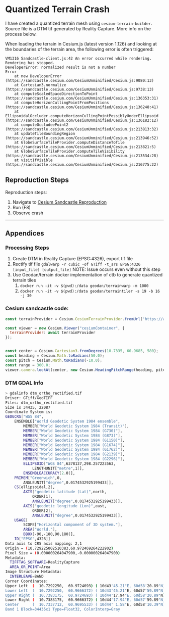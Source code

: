 # Quantized Terrain Crash

I have created a quantized terrain mesh using `cesium-terrain-builder`. Source file is a DTM tif generated by Reality Capture. More info on the process below.

When loading the terrain in Cesium.js (latest version 1.126) and looking at the boundaries of the terrain area, the following error is often triggered:

```
VM1316 Sandcastle-client.js:42 An error occurred while rendering.  Rendering has stopped.
DeveloperError: normalized result is not a number
Error
    at new DeveloperError (https://sandcastle.cesium.com/CesiumUnminified/Cesium.js:9080:13)
    at Cartesian3.normalize (https://sandcastle.cesium.com/CesiumUnminified/Cesium.js:9738:13)
    at computeScaledSpaceDirectionToPoint (https://sandcastle.cesium.com/CesiumUnminified/Cesium.js:136353:31)
    at computeHorizonCullingPointFromPositions (https://sandcastle.cesium.com/CesiumUnminified/Cesium.js:136248:41)
    at EllipsoidalOccluder.computeHorizonCullingPointPossiblyUnderEllipsoid (https://sandcastle.cesium.com/CesiumUnminified/Cesium.js:136182:12)
    at computeOccludeePoint2 (https://sandcastle.cesium.com/CesiumUnminified/Cesium.js:213813:32)
    at updateTileBoundingRegion (https://sandcastle.cesium.com/CesiumUnminified/Cesium.js:213946:52)
    at GlobeSurfaceTileProvider.computeDistanceToTile (https://sandcastle.cesium.com/CesiumUnminified/Cesium.js:213821:5)
    at GlobeSurfaceTileProvider.computeTileVisibility (https://sandcastle.cesium.com/CesiumUnminified/Cesium.js:213534:28)
    at visitIfVisible (https://sandcastle.cesium.com/CesiumUnminified/Cesium.js:216775:22)
```

## Reproduction Steps

Reproduction steps:
1. Navigate to [Cesium Sandcastle Reproduction](https://sandcastle.cesium.com/#c=dVHLTsMwEPwVKxdSKbVTVeXVUIHKgQOIqjxOuWzdpbFw7MretDzEv+MkIPrCF9vj2ZnZtbTGEyN0DpSZOLtSc3Tsgo3Rq6rk7fa4/cxfnC2fnI6PCqKlPxcCNL4p3+ULRUU148qKrcKxA19cA4FHEkedYW5yIxvjlcJ142dw/ev53GBxHsnmPraGgga6PErYZ27YbtpzBmtQe03k5mvTSaKhrc7AUTiB6TftXOPCIfq4l/KTfn+QsOOUnx2fhsPgNK11WpUCYa7M4k/mDqjgZKcBBuPjQco32EtFsviX2+1tkR2YBQZyPw1wQNvRcAklOuDa2tcritsuks1x3bSRJrXXtNaIf0ImrX/SKnc6wyiJMk/vGkf1FOt1qcqldcSq8JmcC8JyqSGMRcwq+YrEpfd1wJqaic3SbK5WTM0vDnwSkxq8Dy8vldYP6gPzaJSJwN8r1bbJeb9Cp+G9phW90W0Lcs4zEa6HK8laPQO3o/wN)
2. Run (F8)
3. Observe crash

---

## Appendices

### Processing Steps

1. Create DTM in Reality Capture (EPSG:4326), export tif file
2. Rectify tif file `gdalwarp -r cubic -of GTiff -t_srs EPSG:4326 [input_file] [output_file]`
   NOTE: Issue occurs even without this step
3. Use Geodan/terrain docker implementation of ctb to generate quantized terrain tiles
   1. `docker run -it -v $(pwd):/data geodan/terrainwarp -m 1000`
   2. `docker run -it -v $(pwd):/data geodan/terraintiler -s 19 -b 16 -j 30`

### Cesium sandcastle code:

```js
const terrainProvider = Cesium.CesiumTerrainProvider.fromUrl('https://alexis-.github.io/CesiumTerrainCrashDataset/');

const viewer = new Cesium.Viewer("cesiumContainer", {
  terrainProvider: await terrainProvider
});


const center = Cesium.Cartesian3.fromDegrees(10.7335, 60.9685, 580);
const heading = Cesium.Math.toRadians(50.0);
const pitch = Cesium.Math.toRadians(-10.0);
const range = 300.0;
viewer.camera.lookAt(center, new Cesium.HeadingPitchRange(heading, pitch, range));
```


### DTM GDAL Info

```sh
> gdalinfo dtm_ortho_rectified.tif
Driver: GTiff/GeoTIFF
Files: dtm_ortho_rectified.tif
Size is 34435, 22087
Coordinate System is:
GEOGCRS["WGS 84",
    ENSEMBLE["World Geodetic System 1984 ensemble",
        MEMBER["World Geodetic System 1984 (Transit)"],
        MEMBER["World Geodetic System 1984 (G730)"],
        MEMBER["World Geodetic System 1984 (G873)"],
        MEMBER["World Geodetic System 1984 (G1150)"],
        MEMBER["World Geodetic System 1984 (G1674)"],
        MEMBER["World Geodetic System 1984 (G1762)"],
        MEMBER["World Geodetic System 1984 (G2139)"],
        MEMBER["World Geodetic System 1984 (G2296)"],
        ELLIPSOID["WGS 84",6378137,298.257223563,
            LENGTHUNIT["metre",1]],
        ENSEMBLEACCURACY[2.0]],
    PRIMEM["Greenwich",0,
        ANGLEUNIT["degree",0.0174532925199433]],
    CS[ellipsoidal,2],
        AXIS["geodetic latitude (Lat)",north,
            ORDER[1],
            ANGLEUNIT["degree",0.0174532925199433]],
        AXIS["geodetic longitude (Lon)",east,
            ORDER[2],
            ANGLEUNIT["degree",0.0174532925199433]],
    USAGE[
        SCOPE["Horizontal component of 3D system."],
        AREA["World."],
        BBOX[-90,-180,90,180]],
    ID["EPSG",4326]]
Data axis to CRS axis mapping: 2,1
Origin = (10.729225002510383,60.972469264222902)
Pixel Size = (0.000000264047900,-0.000000264047900)
Metadata:
  TIFFTAG_SOFTWARE=RealityCapture
  AREA_OR_POINT=Area
Image Structure Metadata:
  INTERLEAVE=BAND
Corner Coordinates:
Upper Left  (  10.7292250,  60.9724693) ( 10d43'45.21"E, 60d58'20.89"N)
Lower Left  (  10.7292250,  60.9666372) ( 10d43'45.21"E, 60d57'59.89"N)
Upper Right (  10.7383175,  60.9724693) ( 10d44'17.94"E, 60d58'20.89"N)
Lower Right (  10.7383175,  60.9666372) ( 10d44'17.94"E, 60d57'59.89"N)
Center      (  10.7337712,  60.9695533) ( 10d44' 1.58"E, 60d58'10.39"N)
Band 1 Block=34435x1 Type=Float32, ColorInterp=Gray
```